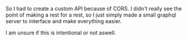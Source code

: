 So I had to create a custom API because of CORS. I didn't really see the point of making a rest for a rest, so I just simply made a small graphql server to interface and make everything easier.

I am unsure if this is intentional or not aswell.
